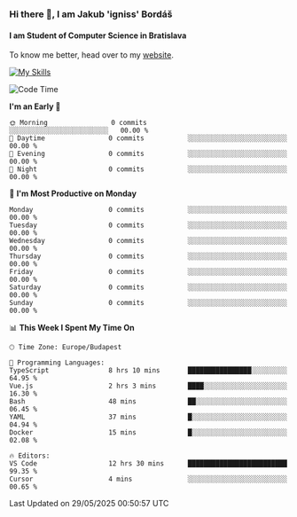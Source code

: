 ### Hi there 👋, I am Jakub 'igniss' Bordáš

#### I am Student of Computer Science in Bratislava
To know me better, head over to my [website](https://bordas.sk).

[![My Skills](https://skillicons.dev/icons?i=js,typescript,html,css,figma,svelte,vue,next,postgresql,nest,express,nodejs)](https://bordas.sk)


<!--START_SECTION:waka-->
![Code Time](http://img.shields.io/badge/Code%20Time-1%2C918%20hrs%2032%20mins-blue)

**I'm an Early 🐤** 

```text
🌞 Morning                0 commits           ░░░░░░░░░░░░░░░░░░░░░░░░░   00.00 % 
🌆 Daytime                0 commits           ░░░░░░░░░░░░░░░░░░░░░░░░░   00.00 % 
🌃 Evening                0 commits           ░░░░░░░░░░░░░░░░░░░░░░░░░   00.00 % 
🌙 Night                  0 commits           ░░░░░░░░░░░░░░░░░░░░░░░░░   00.00 % 
```
📅 **I'm Most Productive on Monday** 

```text
Monday                   0 commits           ░░░░░░░░░░░░░░░░░░░░░░░░░   00.00 % 
Tuesday                  0 commits           ░░░░░░░░░░░░░░░░░░░░░░░░░   00.00 % 
Wednesday                0 commits           ░░░░░░░░░░░░░░░░░░░░░░░░░   00.00 % 
Thursday                 0 commits           ░░░░░░░░░░░░░░░░░░░░░░░░░   00.00 % 
Friday                   0 commits           ░░░░░░░░░░░░░░░░░░░░░░░░░   00.00 % 
Saturday                 0 commits           ░░░░░░░░░░░░░░░░░░░░░░░░░   00.00 % 
Sunday                   0 commits           ░░░░░░░░░░░░░░░░░░░░░░░░░   00.00 % 
```


📊 **This Week I Spent My Time On** 

```text
🕑︎ Time Zone: Europe/Budapest

💬 Programming Languages: 
TypeScript               8 hrs 10 mins       ████████████████░░░░░░░░░   64.95 % 
Vue.js                   2 hrs 3 mins        ████░░░░░░░░░░░░░░░░░░░░░   16.30 % 
Bash                     48 mins             ██░░░░░░░░░░░░░░░░░░░░░░░   06.45 % 
YAML                     37 mins             █░░░░░░░░░░░░░░░░░░░░░░░░   04.94 % 
Docker                   15 mins             █░░░░░░░░░░░░░░░░░░░░░░░░   02.08 % 

🔥 Editors: 
VS Code                  12 hrs 30 mins      █████████████████████████   99.35 % 
Cursor                   4 mins              ░░░░░░░░░░░░░░░░░░░░░░░░░   00.65 % 
```


 Last Updated on 29/05/2025 00:50:57 UTC
<!--END_SECTION:waka-->
